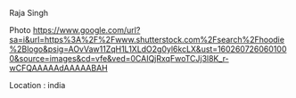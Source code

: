 Raja Singh

Photo https://www.google.com/url?sa=i&url=https%3A%2F%2Fwww.shutterstock.com%2Fsearch%2Fhoodie%2Blogo&psig=AOvVaw11ZqH1L1XLdO2g0yl6kcLX&ust=1602607260601000&source=images&cd=vfe&ved=0CAIQjRxqFwoTCJj3l8K_r-wCFQAAAAAdAAAAABAH

Location : india
